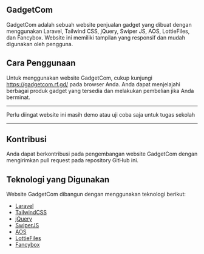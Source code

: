 ## GadgetCom
GadgetCom adalah sebuah website penjualan gadget yang dibuat dengan menggunakan Laravel, Tailwind CSS, jQuery, Swiper JS, AOS, LottieFiles, dan Fancybox. Website ini memiliki tampilan yang responsif dan mudah digunakan oleh pengguna.

## Cara Penggunaan
Untuk menggunakan website GadgetCom, cukup kunjungi https://gadgetcom.rf.gd/ pada browser Anda. Anda dapat menjelajahi berbagai produk gadget yang tersedia dan melakukan pembelian jika Anda berminat.

_______________________________________________________________________

Perlu diingat website ini masih demo atau uji coba saja untuk tugas sekolah
_______________________________________________________________________

## Kontribusi
Anda dapat berkontribusi pada pengembangan website GadgetCom dengan mengirimkan pull request pada repository GitHub ini.

## Teknologi yang Digunakan
Website GadgetCom dibangun dengan menggunakan teknologi berikut:

- [Laravel](https://laravel.com/)
- [TailwindCSS](https://tailwindcss.com)
- [jQuery](https://jquery.com)
- [SwiperJS](https://swiperjs.com)
- [AOS](https://michalsnik.github.io/aos/)
- [LottieFiles](https://lottiefiles.com)
- [Fancybox](https://fancyapps.com/fancybox/)
